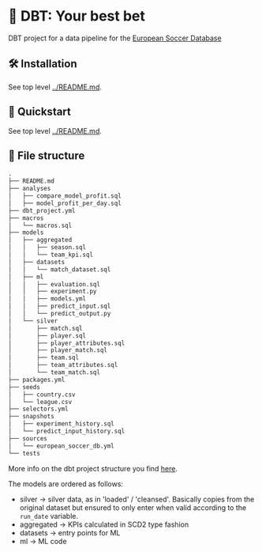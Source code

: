 # 🎲 DBT: Your best bet

DBT project for a data pipeline for the [European Soccer Database](https://www.kaggle.com/datasets/hugomathien/soccer)

## 🛠 Installation

See top level [../README.md](README.md).

## 🏁 Quickstart

See top level [../README.md](README.md).

## 📁 File structure

```txt
.
├── README.md
├── analyses
│   ├── compare_model_profit.sql
│   ├── model_profit_per_day.sql
├── dbt_project.yml
├── macros
│   └── macros.sql
├── models
│   ├── aggregated
│   │   ├── season.sql
│   │   └── team_kpi.sql
│   ├── datasets
│   │   └── match_dataset.sql
│   ├── ml
│   │   ├── evaluation.sql
│   │   ├── experiment.py
│   │   ├── models.yml
│   │   ├── predict_input.sql
│   │   └── predict_output.py
│   └── silver
│       ├── match.sql
│       ├── player.sql
│       ├── player_attributes.sql
│       ├── player_match.sql
│       ├── team.sql
│       ├── team_attributes.sql
│       └── team_match.sql
├── packages.yml
├── seeds
│   ├── country.csv
│   └── league.csv
├── selectors.yml
├── snapshots
│   ├── experiment_history.sql
│   └── predict_input_history.sql
├── sources
│   └── european_soccer_db.yml
└── tests
```

More info on the dbt project structure you find [here](https://docs.getdbt.com/best-practices/how-we-structure/1-guide-overview).

The models are ordered as follows:
- silver -> silver data, as in 'loaded' / 'cleansed'. Basically copies from the original dataset but ensured to only enter when valid according to the `run_date` variable.
- aggregated -> KPIs calculated in SCD2 type fashion
- datasets -> entry points for ML
- ml -> ML code
